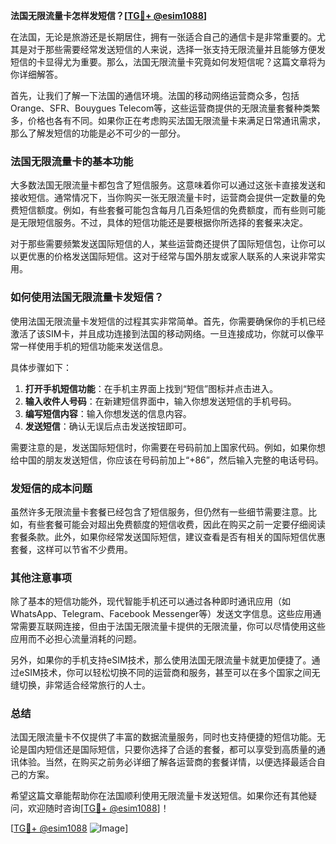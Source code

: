 **法国无限流量卡怎样发短信？[[TG💪+ @esim1088](https://t.me/s/esim1088)]**

在法国，无论是旅游还是长期居住，拥有一张适合自己的通信卡是非常重要的。尤其是对于那些需要经常发送短信的人来说，选择一张支持无限流量并且能够方便发短信的卡显得尤为重要。那么，法国无限流量卡究竟如何发短信呢？这篇文章将为你详细解答。

首先，让我们了解一下法国的通信环境。法国的移动网络运营商众多，包括Orange、SFR、Bouygues Telecom等，这些运营商提供的无限流量套餐种类繁多，价格也各有不同。如果你正在考虑购买法国无限流量卡来满足日常通讯需求，那么了解发短信的功能是必不可少的一部分。

### 法国无限流量卡的基本功能

大多数法国无限流量卡都包含了短信服务。这意味着你可以通过这张卡直接发送和接收短信。通常情况下，当你购买一张无限流量卡时，运营商会提供一定数量的免费短信额度。例如，有些套餐可能包含每月几百条短信的免费额度，而有些则可能是无限短信服务。不过，具体的短信功能还是要根据你所选择的套餐来决定。

对于那些需要频繁发送国际短信的人，某些运营商还提供了国际短信包，让你可以以更优惠的价格发送国际短信。这对于经常与国外朋友或家人联系的人来说非常实用。

### 如何使用法国无限流量卡发短信？

使用法国无限流量卡发短信的过程其实非常简单。首先，你需要确保你的手机已经激活了该SIM卡，并且成功连接到法国的移动网络。一旦连接成功，你就可以像平常一样使用手机的短信功能来发送信息。

具体步骤如下：

1. **打开手机短信功能**：在手机主界面上找到“短信”图标并点击进入。
2. **输入收件人号码**：在新建短信界面中，输入你想发送短信的手机号码。
3. **编写短信内容**：输入你想发送的信息内容。
4. **发送短信**：确认无误后点击发送按钮即可。

需要注意的是，发送国际短信时，你需要在号码前加上国家代码。例如，如果你想给中国的朋友发送短信，你应该在号码前加上“+86”，然后输入完整的电话号码。

### 发短信的成本问题

虽然许多无限流量卡套餐已经包含了短信服务，但仍然有一些细节需要注意。比如，有些套餐可能会对超出免费额度的短信收费，因此在购买之前一定要仔细阅读套餐条款。此外，如果你经常发送国际短信，建议查看是否有相关的国际短信优惠套餐，这样可以节省不少费用。

### 其他注意事项

除了基本的短信功能外，现代智能手机还可以通过各种即时通讯应用（如WhatsApp、Telegram、Facebook Messenger等）发送文字信息。这些应用通常需要互联网连接，但由于法国无限流量卡提供的无限流量，你可以尽情使用这些应用而不必担心流量消耗的问题。

另外，如果你的手机支持eSIM技术，那么使用法国无限流量卡就更加便捷了。通过eSIM技术，你可以轻松切换不同的运营商和服务，甚至可以在多个国家之间无缝切换，非常适合经常旅行的人士。

### 总结

法国无限流量卡不仅提供了丰富的数据流量服务，同时也支持便捷的短信功能。无论是国内短信还是国际短信，只要你选择了合适的套餐，都可以享受到高质量的通讯体验。当然，在购买之前务必详细了解各运营商的套餐详情，以便选择最适合自己的方案。

希望这篇文章能帮助你在法国顺利使用无限流量卡发送短信。如果你还有其他疑问，欢迎随时咨询[[TG💪+ @esim1088](https://t.me/s/esim1088)]！

[[TG💪+ @esim1088](https://t.me/s/esim1088) ![Image](https://i.postimg.cc/4NQfJmqS/Snipaste-2025-05-13-00-14-12.png)]